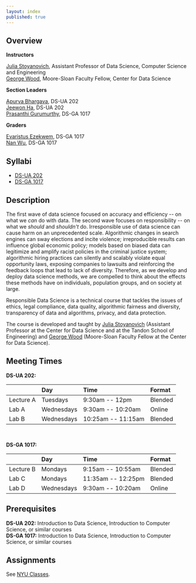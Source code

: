 ```yaml
---
layout: index
published: true
---
```


## Overview

**Instructors**

[Julia Stoyanovich](https://engineering.nyu.edu/faculty/julia-stoyanovich), Assistant Professor of Data Science, Computer Science and Engineering<br>
[George Wood](https://gwood.me), Moore-Sloan Faculty Fellow, Center for Data Science<br>

**Section Leaders**

[Apurva Bhargava](mailto:ab8687@nyu.edu), DS-UA 202<br>
[Jeewon Ha](mailto:jh6926@nyu.edu), DS-UA 202<br>
[Prasanthi Gurumurthy](mailto:pg1899@nyu.edu), DS-GA 1017<br>

**Graders**

[Evaristus Ezekwem](mailto:ece278@nyu.edu), DS-GA 1017<br>
[Nan Wu](mailto:nw1045@nyu.edu), DS-GA 1017

## Syllabi

* [DS-UA 202](assets/Syllabus_DS-UA202_Spring2021.pdf)
* [DS-GA 1017](assets/Syllabus_DS-GA1017_Spring2021.pdf)

## Description

The first wave of data science focused on accuracy and efficiency -- on what we _can_ do with data. The second wave focuses on responsibility -- on what we _should_ and _shouldn't_ do. Irresponsible use of data science can cause harm on an unprecedented scale. Algorithmic changes in search engines can sway elections and incite violence; irreproducible results can influence global economic policy; models based on biased data can legitimize and amplify racist policies in the criminal justice system; algorithmic hiring practices can silently and scalably violate equal opportunity laws, exposing companies to lawsuits and reinforcing the feedback loops that lead to lack of diversity. Therefore, as we develop and deploy data science methods, we are compelled to think about the effects these methods have on individuals, population groups, and on society at large.

Responsible Data Science is a technical course that tackles the issues of ethics, legal compliance, data quality, algorithmic fairness and diversity, transparency of data and algorithms, privacy, and data protection.

The course is developed and taught by [Julia Stoyanovich](https://engineering.nyu.edu/faculty/julia-stoyanovich) (Assistant Professor at the Center for Data Science and at the Tandon School of Engineering) and [George Wood](https://gwood.me) (Moore-Sloan Faculty Fellow at the Center for Data Science).


## Meeting Times

**DS-UA 202:**

| | Day | Time | Format |
|:--|:--|:--|:--|
Lecture A | Tuesdays   | 9:30am -- 12pm     | Blended |
Lab     A | Wednesdays | 9:30am -- 10:20am  | Online  |
Lab     B | Wednesdays | 10:25am -- 11:15am | Blended |

&nbsp;

**DS-GA 1017:**


| | Day | Time | Format |
|:--|:--|:--|:--|
Lecture B | Mondays    | 9:15am -- 10:55am  | Blended |
Lab     C | Mondays    | 11:35am -- 12:25pm | Blended |
Lab     D | Wednesdays | 9:30am -- 10:20am  | Online  |

## Prerequisites

**DS-UA 202:** Introduction to Data Science, Introduction to Computer Science, or similar courses\
**DS-GA 1017:** Introduction to Data Science, Introduction to Computer Science, or similar courses

## Assignments

See [NYU Classes](https://newclasses.nyu.edu).

